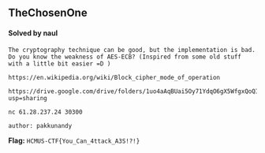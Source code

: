 ## TheChosenOne

#### Solved by naul

```
The cryptography technique can be good, but the implementation is bad. Do you know the weakness of AES-ECB? (Inspired from some old stuff with a little bit easier =D )

https://en.wikipedia.org/wiki/Block_cipher_mode_of_operation

https://drive.google.com/drive/folders/1uo4aAqBUai5Oy71YdqO6gX5WfgxQoQI_?usp=sharing

nc 61.28.237.24 30300

author: pakkunandy
```

**Flag:** `HCMUS-CTF{You_Can_4ttack_A3S!?!}`
